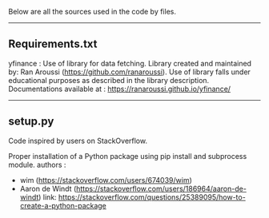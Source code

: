 Below are all the sources used in the code by files.

----------------
Requirements.txt
----------------
yfinance : Use of library for data fetching. Library created and maintained by: Ran Aroussi (https://github.com/ranaroussi). Use of library falls under educational purposes as described in the library description. Documentations available at : https://ranaroussi.github.io/yfinance/

---------------
setup.py
---------------
Code inspired by users on StackOverflow.

Proper installation of a Python package using pip install and subprocess module.
authors :
- wim (https://stackoverflow.com/users/674039/wim)
- Aaron de Windt (https://stackoverflow.com/users/186964/aaron-de-windt)
link:
https://stackoverflow.com/questions/25389095/how-to-create-a-python-package